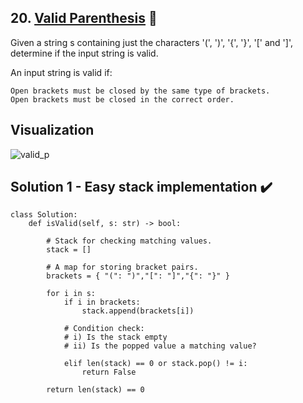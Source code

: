 ## 20. [Valid Parenthesis](https://leetcode.com/problems/valid-parenthesis/) :link:

Given a string s containing just the characters '(', ')', '{', '}', '[' and ']', determine if the input string is valid.

An input string is valid if:

    Open brackets must be closed by the same type of brackets.
    Open brackets must be closed in the correct order.
    
## Visualization

![valid_p](https://user-images.githubusercontent.com/55105941/93742866-7f134d80-fc0c-11ea-8ca3-1d37ebbe3a4c.gif)

## Solution 1 - Easy stack implementation :heavy_check_mark:	

```python3
class Solution:
    def isValid(self, s: str) -> bool:
        
        # Stack for checking matching values.
        stack = [] 
        
        # A map for storing bracket pairs.
        brackets = { "(": ")","[": "]","{": "}" }

        for i in s:
            if i in brackets:
                stack.append(brackets[i])

            # Condition check:
            # i) Is the stack empty
            # ii) Is the popped value a matching value?
            
            elif len(stack) == 0 or stack.pop() != i:
                return False

        return len(stack) == 0
```
